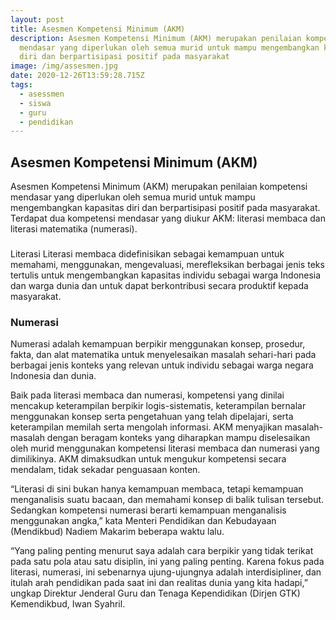 ```yaml
---
layout: post
title: Asesmen Kompetensi Minimum (AKM)
description: Asesmen Kompetensi Minimum (AKM) merupakan penilaian kompetensi
  mendasar yang diperlukan oleh semua murid untuk mampu mengembangkan kapasitas
  diri dan berpartisipasi positif pada masyarakat
image: /img/assesmen.jpg
date: 2020-12-26T13:59:28.715Z
tags:
  - asessmen
  - siswa
  - guru
  - pendidikan
---
```

## Asesmen Kompetensi Minimum (AKM)
Asesmen Kompetensi Minimum (AKM) merupakan penilaian kompetensi mendasar yang diperlukan oleh semua murid untuk mampu mengembangkan kapasitas diri dan berpartisipasi positif pada masyarakat. Terdapat dua kompetensi mendasar yang diukur AKM: literasi membaca dan literasi matematika (numerasi).

### Literasi
Literasi membaca didefinisikan sebagai kemampuan untuk memahami, menggunakan, mengevaluasi, merefleksikan berbagai jenis teks tertulis untuk mengembangkan kapasitas individu sebagai warga Indonesia dan warga dunia dan untuk dapat berkontribusi secara produktif kepada masyarakat.

### Numerasi
Numerasi adalah kemampuan berpikir menggunakan konsep, prosedur, fakta, dan alat matematika untuk menyelesaikan masalah sehari-hari pada berbagai jenis konteks yang relevan untuk individu sebagai warga negara Indonesia dan dunia.

Baik pada literasi membaca dan numerasi, kompetensi yang dinilai mencakup keterampilan berpikir logis-sistematis, keterampilan bernalar menggunakan konsep serta pengetahuan yang telah dipelajari, serta keterampilan memilah serta mengolah informasi. AKM menyajikan masalah-masalah dengan beragam konteks yang diharapkan mampu diselesaikan oleh murid menggunakan kompetensi literasi membaca dan numerasi yang dimilikinya. AKM dimaksudkan untuk mengukur kompetensi secara mendalam, tidak sekadar penguasaan konten.

“Literasi di sini bukan hanya kemampuan membaca, tetapi kemampuan menganalisis suatu bacaan, dan memahami konsep di balik tulisan tersebut. Sedangkan kompetensi numerasi berarti kemampuan menganalisis menggunakan angka,” kata Menteri Pendidikan dan Kebudayaan (Mendikbud) Nadiem Makarim beberapa waktu lalu.

“Yang paling penting menurut saya adalah cara berpikir yang tidak terikat pada satu pola atau satu disiplin, ini yang paling penting. Karena fokus pada literasi, numerasi, ini sebenarnya ujung-ujungnya adalah interdisipliner, dan itulah arah pendidikan pada saat ini dan realitas dunia yang kita hadapi,” ungkap Direktur Jenderal Guru dan Tenaga Kependidikan (Dirjen GTK) Kemendikbud, Iwan Syahril.